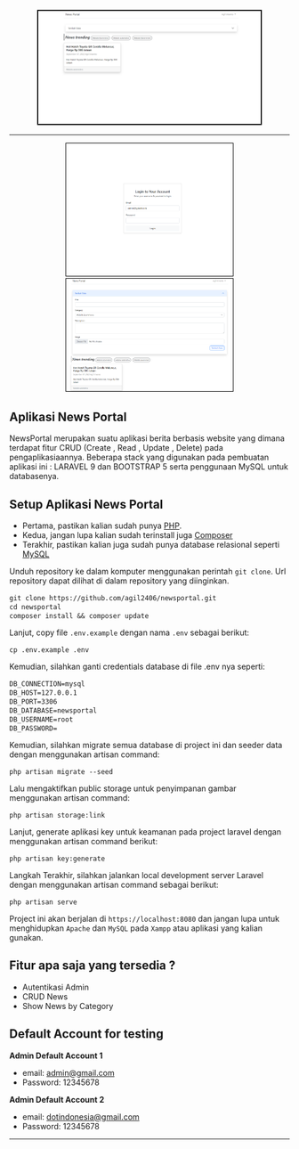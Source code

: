 <p align="center"><img src="public/assets/news.png" width="400" alt="Laravel Logo" style="border:2px solid black;">
</p>
<hr>
<p align="center">  
<img src="public/assets/login.png" width="300" alt="Laravel Logo" style="border:1px solid black;">
<img src="public/assets/add.png" width="300" alt="Laravel Logo" style="border:1px solid black;">
</p>

## Aplikasi News Portal 
NewsPortal merupakan suatu aplikasi berita berbasis website yang dimana terdapat fitur CRUD (Create , Read , Update , Delete) pada pengaplikasiaannya. Beberapa stack yang digunakan pada pembuatan aplikasi ini : LARAVEL 9 dan BOOTSTRAP 5 serta penggunaan MySQL untuk databasenya. 

## Setup Aplikasi News Portal
- Pertama, pastikan kalian sudah punya [PHP](https://php.net).
- Kedua, jangan lupa kalian sudah terinstall juga [Composer](https://getcomposer.org)
- Terakhir, pastikan kalian juga sudah punya database relasional seperti [MySQL](https://www.mysql.com/downloads/)

Unduh repository ke dalam komputer menggunakan perintah `git clone`. Url
repository dapat dilihat di dalam repository yang diinginkan.

```
git clone https://github.com/agil2406/newsportal.git
cd newsportal
composer install && composer update
```
Lanjut, copy file `.env.example` dengan nama `.env` sebagai berikut:
```
cp .env.example .env
```
Kemudian, silahkan ganti credentials database di file .env nya seperti:
```
DB_CONNECTION=mysql
DB_HOST=127.0.0.1
DB_PORT=3306
DB_DATABASE=newsportal
DB_USERNAME=root
DB_PASSWORD=
```

Kemudian, silahkan migrate semua database di project ini dan seeder data dengan menggunakan artisan command:
```
php artisan migrate --seed
```
Lalu mengaktifkan public storage untuk penyimpanan gambar menggunakan artisan command:
```
php artisan storage:link
```
Lanjut, generate aplikasi key untuk keamanan pada project laravel dengan menggunakan artisan command berikut:
```
php artisan key:generate
```
Langkah Terakhir, silahkan jalankan local development server Laravel dengan menggunakan artisan command sebagai berikut:
```
php artisan serve
```
Project ini akan berjalan di `https://localhost:8080` dan jangan lupa untuk menghidupkan `Apache` dan `MySQL` pada `Xampp` atau aplikasi yang kalian gunakan.

## Fitur apa saja yang tersedia ?
- Autentikasi Admin
- CRUD News
- Show News by Category
  
## Default Account for testing
**Admin Default Account 1**
- email: admin@gmail.com
- Password: 12345678
  
**Admin Default Account 2**
- email: dotindonesia@gmail.com
- Password: 12345678
---